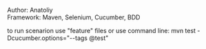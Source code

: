 Author: Anatoliy
<br/>
Framework: Maven, Selenium, Cucumber, BDD

to run scenarion use "feature" files or use command line: mvn test -Dcucumber.options="--tags @test"
